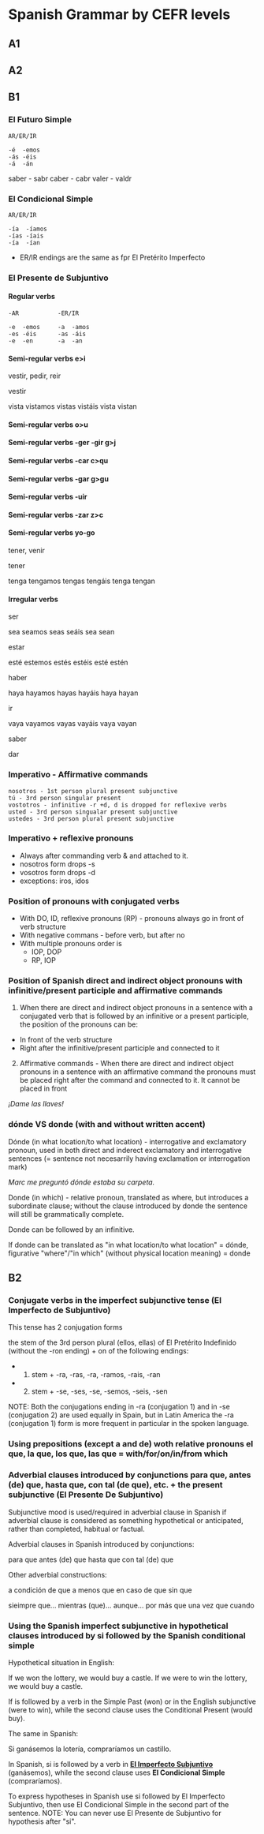# Spanish Grammar by CEFR levels

## A1

## A2

## B1

### El Futuro Simple

```
AR/ER/IR

-é  -emos
-ás -éis
-á  -án
```

saber - sabr
caber - cabr
valer - valdr

### El Condicional Simple

```
AR/ER/IR

-ía  -íamos
-ías -íais
-ía  -ían
```

* ER/IR endings are the same as fpr El Pretérito Imperfecto

### El Presente de Subjuntivo

#### Regular verbs

```
-AR           -ER/IR

-e  -emos     -a  -amos
-es -éis      -as -áis
-e  -en       -a  -an
```

#### Semi-regular verbs e>i

vestir, pedir, reir

vestir

vista  vistamos
vistas vistáis
vista  vistan

#### Semi-regular verbs o>u

#### Semi-regular verbs -ger -gir  g>j

#### Semi-regular verbs -car c>qu

#### Semi-regular verbs -gar g>gu

#### Semi-regular verbs -uir

#### Semi-regular verbs -zar z>c

#### Semi-regular verbs yo-go

tener, venir

tener

tenga  tengamos
tengas tengáis
tenga  tengan

#### Irregular verbs

ser

sea  seamos
seas seáis
sea  sean

estar

esté  estemos
estés estéis
esté  estén

haber

haya  hayamos
hayas hayáis
haya  hayan

ir

vaya  vayamos
vayas vayáis
vaya  vayan

saber

dar

### Imperativo - Affirmative commands

```
nosotros - 1st person plural present subjunctive
tú - 3rd person singular present
vostotros - infinitive -r +d, d is dropped for reflexive verbs
usted - 3rd person singualar present subjunctive
ustedes - 3rd person plural present subjunctive
```

### Imperativo + reflexive pronouns

- Always after commanding verb & and attached to it.
- nosotros form drops -s
- vosotros form drops -d
- exceptions: iros, idos

### Position of pronouns with conjugated verbs

- With DO, ID, reflexive pronouns (RP) - pronouns always go in front of verb structure
- With negative commans - before verb, but after no
- With multiple pronouns order is
  - IOP, DOP
  - RP, IOP

### Position of Spanish direct and indirect object pronouns with infinitive/present participle and affirmative commands

1. When there are direct and indirect object pronouns in a sentence with a conjugated verb that is followed by an infinitive or a present participle, the position of the pronouns can be:

- In front of the verb structure
- Right after the infinitive/present participle and connected to it

2. Affirmative commands - When there are direct and indirect object pronouns in a sentence with an affirmative command the pronouns must be placed right after the command and connected to it. It cannot be placed in front

*¡Dame las llaves!*


### dónde VS donde (with and without written accent)

Dónde (in what location/to what location) - interrogative and exclamatory pronoun, used in both direct and inderect exclamatory and interrogative sentences (= sentence not necesarrily having exclamation or interrogation mark)

*Marc me preguntó dónde estaba su carpeta.*

Donde (in which) - relative pronoun, translated as where, but introduces a subordinate clause; without the clause introduced by donde the sentence will still be grammatically complete.

Donde can be followed by an infinitive.

If donde can be translated as "in what location/to what location" = dónde, figurative "where"/"in which" (without physical location meaning) = donde

## B2

### Conjugate verbs in the imperfect subjunctive tense (El Imperfecto de Subjuntivo)

This tense has 2 conjugation forms

the stem of the 3rd person plural (ellos, ellas) of El Pretérito Indefinido (without the -ron ending) + on of the following endings:

- 1) stem + -ra, -ras, -ra, -ramos, -rais, -ran
- 2) stem + -se, -ses, -se, -semos, -seis, -sen

NOTE: Both the conjugations ending in -ra (conjugation 1) and in -se (conjugation 2) are used equally in Spain, but in Latin America the -ra (conjugation 1) form is more frequent in particular in the spoken language.

### Using prepositions (except a and de) woth relative pronouns el que, la que, los que, las que = with/for/on/in/from which

### Adverbial clauses introduced by conjunctions para que, antes (de) que, hasta que, con tal (de que), etc. + the present subjunctive (El Presente De Subjuntivo)

Subjunctive mood is used/required in adverbial clause in Spanish if adverbial clause is considered as something hypothetical or anticipated, rather than completed, habitual or factual.

Adverbial clauses in Spanish introduced by conjunctions:

para que
antes (de) que
hasta que
con tal (de) que

Other adverbial constructions:

a condición de que
a menos que
en caso de que
sin que

sieimpre que...
mientras (que)...
aunque...
por más que
una vez que
cuando

### Using the Spanish imperfect subjunctive in hypothetical clauses introduced by si followed by the Spanish conditional simple

Hypothetical situation in English:

If we won the lottery, we would buy a castle.
If we were to win the lottery, we would buy a castle.

If is followed by a verb in the Simple Past (won) or in the English subjunctive (were to win), while the second clause uses the Conditional Present (would buy).

The same in Spanish:

Si ganásemos la lotería, compraríamos un castillo.

In Spanish, si is followed by a verb in [**El Imperfecto Subjuntivo**](#conjugate-verbs-in-the-imperfect-subjunctive-tense-(-el-imperfecto-de-subjuntivo)) (ganásemos), while the second clause uses **El Condicional Simple** (compraríamos).

To express hypotheses in Spanish use si followed by El Imperfecto Subjuntivo, then use El Condicional Simple in the second part of the sentence.
NOTE: You can never use El Presente de Subjuntivo for hypothesis after "si".
